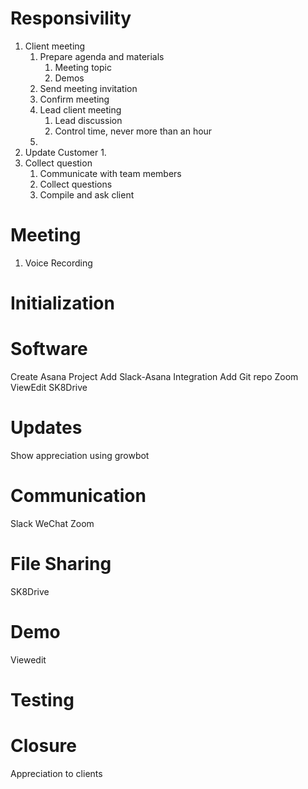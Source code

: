 # Responsivility

1. Client meeting
    1. Prepare agenda and materials
        1. Meeting topic
        1. Demos
    1. Send meeting invitation
    1. Confirm meeting
    1. Lead client meeting
        1. Lead discussion
        1. Control time, never more than an hour
    1. 
1. Update Customer
    1. 
1. Collect question
    1. Communicate with team members
    1. Collect questions
    1. Compile and ask client
    
# Meeting 
    
1. Voice Recording

# Initialization

# Software

Create Asana Project
Add Slack-Asana Integration
Add Git repo
Zoom
ViewEdit
SK8Drive

# Updates

Show appreciation using growbot

# Communication

Slack
WeChat
Zoom

# File Sharing

SK8Drive

# Demo

Viewedit

# Testing

# Closure

Appreciation to clients